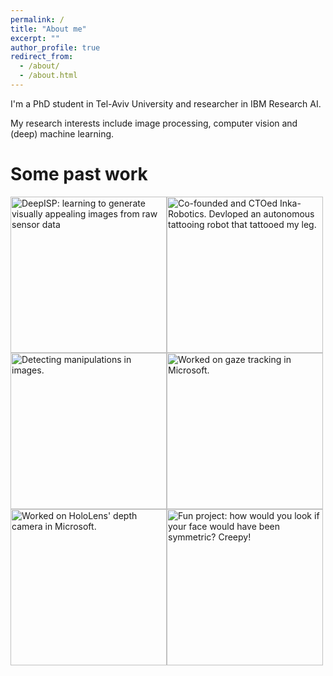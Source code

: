 ```yaml
---
permalink: /
title: "About me"
excerpt: ""
author_profile: true
redirect_from:
  - /about/
  - /about.html
---
```


I'm a PhD student in Tel-Aviv University and researcher in IBM Research AI.

My research interests include image processing, computer vision and (deep) machine learning.

Some past work
======


<a href="https://elischwartz.github.io/DeepISP/"> <img src="https://elischwartz.github.io/images/deepisp.jpg" width="250"  title= "DeepISP: learning to generate visually appealing images from raw sensor data"/></a><a href="https://www.youtube.com/watch?v=YW3gYgdSxy4" target="_blank"><img src="https://elischwartz.github.io/images/inka.jpg" width="250"  title= "Co-founded and CTOed Inka-Robotics. Devloped an autonomous tattooing robot that tattooed my leg."/></a><a href="https://elischwartz.github.io/files/photoshop_detection.pdf"><img src="https://elischwartz.github.io/images/photoshop_detection.gif" width="250" title= "Detecting manipulations in images."/></a><img src="https://elischwartz.github.io/images/gaze_tracking.jpg" width="250" title= "Worked on gaze tracking in Microsoft."/><img src="https://elischwartz.github.io/images/hololens.jpg" width="250" title= "Worked on HoloLens' depth camera in Microsoft."/><img src="https://elischwartz.github.io/images/face_symmetry.gif" width="250" title= "Fun project: how would you look if your face would have been symmetric? Creepy!"/>



<!--
<div id="basicExample2" class="justified-gallery">
    <a href="https://elischwartz.github.io/images/deepisp.jpeg">
        <img alt="caption for image 1" src="https://elischwartz.github.io/images/deepisp.jpeg"/>
    </a>
    <a href="https://elischwartz.github.io/images/deepisp.jpeg" title="Just in a dream Place">
        <img alt="caption for image 2" src="https://elischwartz.github.io/images/deepisp.jpeg"/>
    </a>
</div>

<table style="border-spacing: 0;width:100%"  cellspacing="0" cellpadding="0">
  <tr>
    <td>
      <a href="https://elischwartz.github.io/images/deepisp.jpeg">
        <img alt="caption for image 1" src="https://elischwartz.github.io/images/deepisp.jpeg"/>
    </a>
     <a href="https://elischwartz.github.io/images/deepisp.jpeg">
        <img alt="caption for image 1" src="https://elischwartz.github.io/images/deepisp.jpeg"/>
    </a>
    </td>
    <td>
      <a href="https://elischwartz.github.io/images/deepisp.jpeg">
        <img alt="caption for image 1" src="https://elischwartz.github.io/images/deepisp.jpeg"/>
    </a>
      <a href="https://elischwartz.github.io/images/inka.jpeg">
        <img alt="caption for image 1" src="https://elischwartz.github.io/images/inka.jpeg"/>
    </a>
    </td>
  </tr>
</table>
-->
